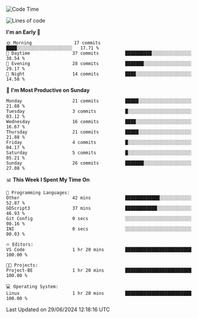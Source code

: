 <!--START_SECTION:waka-->
![Code Time](http://img.shields.io/badge/Code%20Time-191%20hrs%2022%20mins-blue)

![Lines of code](https://img.shields.io/badge/From%20Hello%20World%20I%27ve%20Written-13.6%20thousand%20lines%20of%20code-blue)

**I'm an Early 🐤** 

```text
🌞 Morning                17 commits          ████░░░░░░░░░░░░░░░░░░░░░   17.71 % 
🌆 Daytime                37 commits          ██████████░░░░░░░░░░░░░░░   38.54 % 
🌃 Evening                28 commits          ███████░░░░░░░░░░░░░░░░░░   29.17 % 
🌙 Night                  14 commits          ████░░░░░░░░░░░░░░░░░░░░░   14.58 % 
```
📅 **I'm Most Productive on Sunday** 

```text
Monday                   21 commits          █████░░░░░░░░░░░░░░░░░░░░   21.88 % 
Tuesday                  3 commits           █░░░░░░░░░░░░░░░░░░░░░░░░   03.12 % 
Wednesday                16 commits          ████░░░░░░░░░░░░░░░░░░░░░   16.67 % 
Thursday                 21 commits          █████░░░░░░░░░░░░░░░░░░░░   21.88 % 
Friday                   4 commits           █░░░░░░░░░░░░░░░░░░░░░░░░   04.17 % 
Saturday                 5 commits           █░░░░░░░░░░░░░░░░░░░░░░░░   05.21 % 
Sunday                   26 commits          ███████░░░░░░░░░░░░░░░░░░   27.08 % 
```


📊 **This Week I Spent My Time On** 

```text
💬 Programming Languages: 
Other                    42 mins             █████████████░░░░░░░░░░░░   52.87 % 
GDScript3                37 mins             ████████████░░░░░░░░░░░░░   46.93 % 
Git Config               0 secs              ░░░░░░░░░░░░░░░░░░░░░░░░░   00.16 % 
INI                      0 secs              ░░░░░░░░░░░░░░░░░░░░░░░░░   00.03 % 

🔥 Editors: 
VS Code                  1 hr 20 mins        █████████████████████████   100.00 % 

🐱‍💻 Projects: 
Project-BE               1 hr 20 mins        █████████████████████████   100.00 % 

💻 Operating System: 
Linux                    1 hr 20 mins        █████████████████████████   100.00 % 
```


 Last Updated on 29/06/2024 12:18:16 UTC
<!--END_SECTION:waka-->
